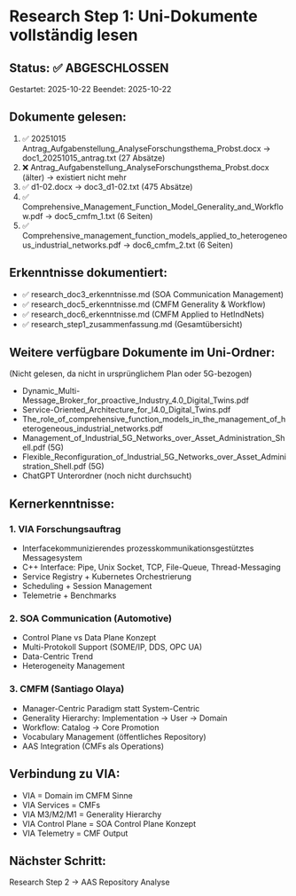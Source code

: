 # Research Step 1: Uni-Dokumente vollständig lesen

## Status: ✅ ABGESCHLOSSEN
Gestartet: 2025-10-22
Beendet: 2025-10-22

## Dokumente gelesen:
1. ✅ 20251015 Antrag_Aufgabenstellung_AnalyseForschungsthema_Probst.docx → doc1_20251015_antrag.txt (27 Absätze)
2. ❌ Antrag_Aufgabenstellung_AnalyseForschungsthema_Probst.docx (älter) → existiert nicht mehr
3. ✅ d1-02.docx → doc3_d1-02.txt (475 Absätze)
4. ✅ Comprehensive_Management_Function_Model_Generality_and_Workflow.pdf → doc5_cmfm_1.txt (6 Seiten)
5. ✅ Comprehensive_management_function_models_applied_to_heterogeneous_industrial_networks.pdf → doc6_cmfm_2.txt (6 Seiten)

## Erkenntnisse dokumentiert:
- ✅ research_doc3_erkenntnisse.md (SOA Communication Management)
- ✅ research_doc5_erkenntnisse.md (CMFM Generality & Workflow)
- ✅ research_doc6_erkenntnisse.md (CMFM Applied to HetIndNets)
- ✅ research_step1_zusammenfassung.md (Gesamtübersicht)

## Weitere verfügbare Dokumente im Uni-Ordner:
(Nicht gelesen, da nicht in ursprünglichem Plan oder 5G-bezogen)
- Dynamic_Multi-Message_Broker_for_proactive_Industry_4.0_Digital_Twins.pdf
- Service-Oriented_Architecture_for_I4.0_Digital_Twins.pdf
- The_role_of_comprehensive_function_models_in_the_management_of_heterogeneous_industrial_networks.pdf
- Management_of_Industrial_5G_Networks_over_Asset_Administration_Shell.pdf (5G)
- Flexible_Reconfiguration_of_Industrial_5G_Networks_over_Asset_Administration_Shell.pdf (5G)
- ChatGPT Unterordner (noch nicht durchsucht)

## Kernerkenntnisse:

### 1. VIA Forschungsauftrag
- Interfacekommunizierendes prozesskommunikationsgestütztes Messagesystem
- C++ Interface: Pipe, Unix Socket, TCP, File-Queue, Thread-Messaging
- Service Registry + Kubernetes Orchestrierung
- Scheduling + Session Management
- Telemetrie + Benchmarks

### 2. SOA Communication (Automotive)
- Control Plane vs Data Plane Konzept
- Multi-Protokoll Support (SOME/IP, DDS, OPC UA)
- Data-Centric Trend
- Heterogeneity Management

### 3. CMFM (Santiago Olaya)
- Manager-Centric Paradigm statt System-Centric
- Generality Hierarchy: Implementation → User → Domain
- Workflow: Catalog → Core Promotion
- Vocabulary Management (öffentliches Repository)
- AAS Integration (CMFs als Operations)

## Verbindung zu VIA:
- VIA = Domain im CMFM Sinne
- VIA Services = CMFs
- VIA M3/M2/M1 = Generality Hierarchy
- VIA Control Plane = SOA Control Plane Konzept
- VIA Telemetry = CMF Output

## Nächster Schritt:
Research Step 2 → AAS Repository Analyse
